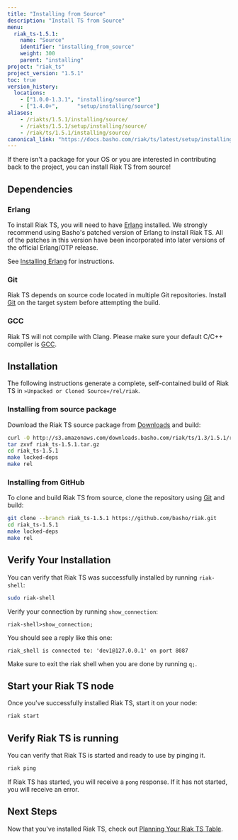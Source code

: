 ```yaml
---
title: "Installing from Source"
description: "Install TS from Source"
menu:
  riak_ts-1.5.1:
    name: "Source"
    identifier: "installing_from_source"
    weight: 300
    parent: "installing"
project: "riak_ts"
project_version: "1.5.1"
toc: true
version_history:
  locations:
    - ["1.0.0-1.3.1", "installing/source"]
    - ["1.4.0+",      "setup/installing/source"]
aliases:
    - /riakts/1.5.1/installing/source/
    - /riakts/1.5.1/setup/installing/source/
    - /riak/ts/1.5.1/installing/source/
canonical_link: "https://docs.basho.com/riak/ts/latest/setup/installing/source/"
---
```



[download]: /riak/ts/1.5.1/downloads/
[Erlang]: http://www.erlang.org/
[GCC]: https://gcc.gnu.org/
[Git]: https://git-scm.com/
[install erlang]: /riak/ts/1.5.1/setup/installing/source/erlang
[planning]: /riak/ts/1.5.1/using/planning/
[Riak TS GitHub repository]: https://github.com/basho/riak/tree/riak_ts-1.5.1


If there isn't a package for your OS or you are interested in contributing back to the project, you can install Riak TS from source!


## Dependencies

### Erlang

To install Riak TS, you will need to have [Erlang] installed. We strongly recommend using Basho's patched version of Erlang to install Riak TS. All of the patches in this version have been incorporated into later versions of the official Erlang/OTP release.

See [Installing Erlang][install erlang] for instructions.


### Git

Riak TS depends on source code located in multiple Git repositories. Install [Git] on the target system before attempting the build.


### GCC

Riak TS will not compile with Clang. Please make sure your default C/C++
compiler is [GCC].


## Installation

The following instructions generate a complete, self-contained build of
Riak TS in `»Unpacked or Cloned Source«/rel/riak`.


### Installing from source package

Download the Riak TS source package from [Downloads][download] and build:

```bash
curl -O http://s3.amazonaws.com/downloads.basho.com/riak/ts/1.3/1.5.1/riak_ts-1.5.1.tar.gz
tar zxvf riak_ts-1.5.1.tar.gz
cd riak_ts-1.5.1
make locked-deps
make rel
```


### Installing from GitHub

To clone and build Riak TS from source, clone the repository using [Git] and build:

```bash
git clone --branch riak_ts-1.5.1 https://github.com/basho/riak.git
cd riak_ts-1.5.1
make locked-deps
make rel
```


## Verify Your Installation

You can verify that Riak TS was successfully installed by running `riak-shell`:

```bash
sudo riak-shell
```

Verify your connection by running `show_connection`:

```
riak-shell>show_connection;
```

You should see a reply like this one:

```
riak_shell is connected to: 'dev1@127.0.0.1' on port 8087
```

Make sure to exit the riak shell when you are done by running `q;`.


## Start your Riak TS node

Once you've successfully installed Riak TS, start it on your node:

```bash
riak start
```

## Verify Riak TS is running

You can verify that Riak TS is started and ready to use by pinging it.

```bash
riak ping
```

If Riak TS has started, you will receive a `pong` response. If it has not started, you will receive an error. 


## Next Steps

Now that you've installed Riak TS, check out [Planning Your Riak TS Table][planning].
